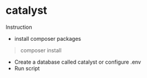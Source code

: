 # catalyst

Instruction
* install composer packages
> composer install
* Create a database called catalyst or configure .env
* Run script